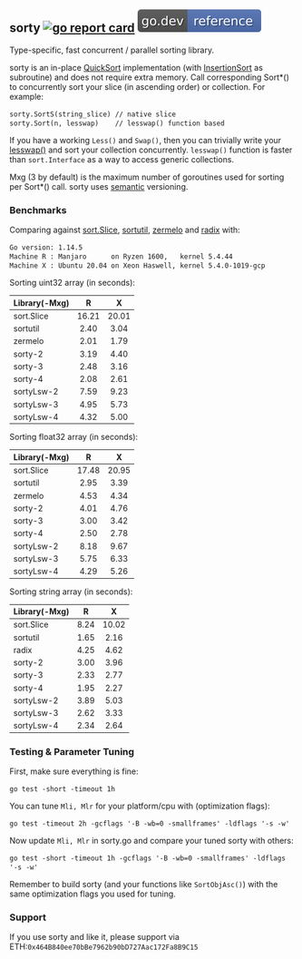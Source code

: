 ## sorty [![go report card](https://goreportcard.com/badge/github.com/jfcg/sorty)](https://goreportcard.com/report/github.com/jfcg/sorty) [![go.dev ref](/.github/godev.svg)](https://pkg.go.dev/github.com/jfcg/sorty?tab=doc)
Type-specific, fast concurrent / parallel sorting library.

sorty is an in-place [QuickSort](https://en.wikipedia.org/wiki/Quicksort) implementation (with [InsertionSort](https://en.wikipedia.org/wiki/Insertion_sort) as subroutine) and does not require extra memory. Call corresponding Sort\*() to concurrently sort your slice (in ascending order) or collection. For example:
```
sorty.SortS(string_slice) // native slice
sorty.Sort(n, lesswap)    // lesswap() function based
```
If you have a working `Less()` and `Swap()`, then you can trivially write your [lesswap()](https://pkg.go.dev/github.com/jfcg/sorty?tab=doc#Sort) and sort your collection concurrently.
`lesswap()` function is faster than `sort.Interface` as a way to access generic collections.

Mxg (3 by default) is the maximum number of goroutines used for sorting per Sort\*() call.
sorty uses [semantic](https://semver.org) versioning.

### Benchmarks
Comparing against [sort.Slice](https://golang.org/pkg/sort), [sortutil](https://github.com/twotwotwo/sorts), [zermelo](https://github.com/shawnsmithdev/zermelo) and [radix](https://github.com/yourbasic/radix) with:
```
Go version: 1.14.5
Machine R : Manjaro      on Ryzen 1600,   kernel 5.4.44
Machine X : Ubuntu 20.04 on Xeon Haswell, kernel 5.4.0-1019-gcp
```
Sorting uint32 array (in seconds):

Library(-Mxg)|R|X
:---|:---:|:---:
sort.Slice|16.21|20.01
sortutil  | 2.40| 3.04
zermelo   | 2.01| 1.79
sorty-2   | 3.19| 4.40
sorty-3   | 2.48| 3.16
sorty-4   | 2.08| 2.61
sortyLsw-2| 7.59| 9.23
sortyLsw-3| 4.95| 5.73
sortyLsw-4| 4.32| 5.00

Sorting float32 array (in seconds):

Library(-Mxg)|R|X
:---|:---:|:---:
sort.Slice|17.48|20.95
sortutil  | 2.95| 3.39
zermelo   | 4.53| 4.34
sorty-2   | 4.01| 4.76
sorty-3   | 3.00| 3.42
sorty-4   | 2.50| 2.78
sortyLsw-2| 8.18| 9.67
sortyLsw-3| 5.75| 6.33
sortyLsw-4| 4.29| 5.26

Sorting string array (in seconds):

Library(-Mxg)|R|X
:---|:---:|:---:
sort.Slice| 8.24|10.02
sortutil  | 1.65| 2.16
radix     | 4.25| 4.62
sorty-2   | 3.00| 3.96
sorty-3   | 2.33| 2.77
sorty-4   | 1.95| 2.27
sortyLsw-2| 3.89| 5.03
sortyLsw-3| 2.62| 3.33
sortyLsw-4| 2.34| 2.64

### Testing & Parameter Tuning
First, make sure everything is fine:
```
go test -short -timeout 1h
```
You can tune `Mli, Mlr` for your platform/cpu with (optimization flags):
```
go test -timeout 2h -gcflags '-B -wb=0 -smallframes' -ldflags '-s -w'
```
Now update `Mli, Mlr` in sorty.go and compare your tuned sorty with others:
```
go test -short -timeout 1h -gcflags '-B -wb=0 -smallframes' -ldflags '-s -w'
```
Remember to build sorty (and your functions like `SortObjAsc()`) with the same
optimization flags you used for tuning.

### Support
If you use sorty and like it, please support via ETH:`0x464B840ee70bBe7962b90bD727Aac172Fa8B9C15`
